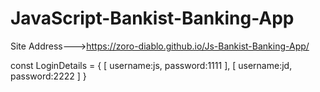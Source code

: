 # JavaScript-Bankist-Banking-App

Site Address--->https://zoro-diablo.github.io/Js-Bankist-Banking-App/

const LoginDetails = {
  [
    username:js,
    password:1111
  ],
  [
    username:jd,
    password:2222
  ]
}
        
